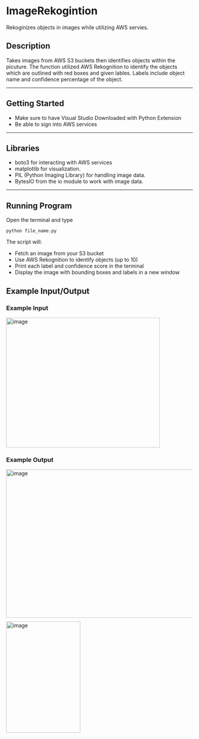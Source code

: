 # ImageRekogintion
Rekoginizes objects in images while utilizing AWS servies.

## Description
Takes images from AWS S3 buckets then identifies objects within the picuture. The function utilized AWS Rekognition to identify the objects which are outlined with red boxes and given lables. Labels include object name and confidence percentage of the object.

---

## Getting Started
- Make sure to have Visual Studio Downloaded with Python Extension
- Be able to sign into AWS services

--- 

## Libraries

- boto3 for interacting with AWS services
- matplotlib for visualization.
- PIL (Python Imaging Library) for handling image data.
- BytesIO from the io module to work with image data.

--- 

## Running Program
Open the terminal and type

    python file_name.py

The script will:
- Fetch an image from your S3 bucket
- Use AWS Rekognition to identify objects (up to 10)
- Print each label and confidence score in the terminal
- Display the image with bounding boxes and labels in a new window

## Example Input/Output

### Example Input

<img width="415" height="350" alt="image" src="https://github.com/user-attachments/assets/6de251f0-2034-4b1b-8c2e-a999fc0eae6b" />


### Example Output

<div style="display: flex; gap: 10px; flex-wrap: wrap;">
<img width="550" height="400" alt="image" src="https://github.com/user-attachments/assets/52abf8cd-2bf1-4811-b247-e5592a45c572" />
<img width="200" height="300" alt="image" src="https://github.com/user-attachments/assets/e79d38c6-a503-4b3f-bdb4-c83a2a4b6d51" />
</div>


